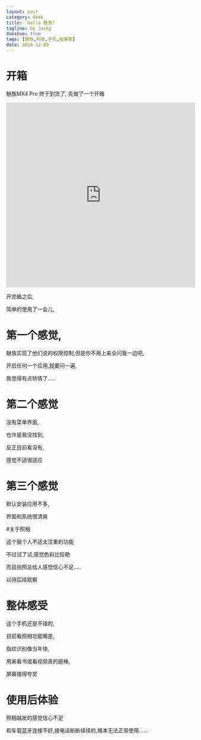 ```yaml
---
layout: post
category: Geek
title:  Hello 魅族!
tagline: by Jacky
duoshuo: true
tags: [魅族,科技,手机,独客第]
date: 2014-12-09
---
```


# 开箱
魅族MX4 Pro 终于到货了,
先做了一个开箱


<iframe height=498 width=510 src="http://player.youku.com/embed/XODQ0NjQ1NzAw" frameborder=0 allowfullscreen></iframe>


<!-- more -->
开完箱之后,

简单的使用了一会儿,

# 第一个感觉,

魅族实现了他们说的权限控制,但是你不用上来全问我一边吧,

开启任何一个应用,就要问一遍,

我觉得有点矫情了.....

# 第二个感觉

没有菜单界面,

也许是我没找到,

反正目前看没有,

感觉不适很适应

# 第三个感觉

默认安装应用不多,

界面和系统很清爽

#关于照相

这个我个人不适太注重的功能

不过试了试,感觉色彩比较艳

而且拍照总给人感觉信心不足.....

以待后续观察

# 整体感受

这个手机还是不错的,

目前看照相功能略差,

指纹识别像当年快,

用来看书或看视频真的挺棒,

屏幕值得夸奖

# 使用后体验

照相越发的感觉信心不足

和车载蓝牙连接不好,接电话断断续续的,根本无法正常使用......


